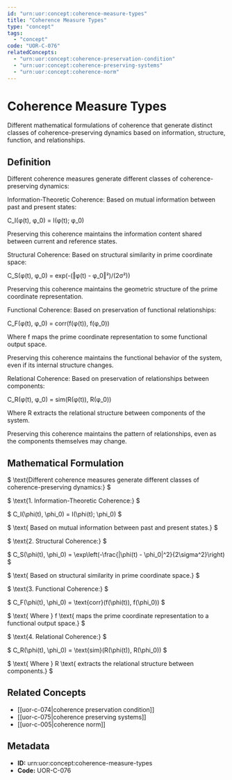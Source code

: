 ```yaml
---
id: "urn:uor:concept:coherence-measure-types"
title: "Coherence Measure Types"
type: "concept"
tags:
  - "concept"
code: "UOR-C-076"
relatedConcepts:
  - "urn:uor:concept:coherence-preservation-condition"
  - "urn:uor:concept:coherence-preserving-systems"
  - "urn:uor:concept:coherence-norm"
---
```


# Coherence Measure Types

Different mathematical formulations of coherence that generate distinct classes of coherence-preserving dynamics based on information, structure, function, and relationships.

## Definition

Different coherence measures generate different classes of coherence-preserving dynamics:

Information-Theoretic Coherence: Based on mutual information between past and present states:

C_I(φ(t), φ_0) = I(φ(t); φ_0)

Preserving this coherence maintains the information content shared between current and reference states.

Structural Coherence: Based on structural similarity in prime coordinate space:

C_S(φ(t), φ_0) = exp(-(‖φ(t) - φ_0‖²)/(2σ²))

Preserving this coherence maintains the geometric structure of the prime coordinate representation.

Functional Coherence: Based on preservation of functional relationships:

C_F(φ(t), φ_0) = corr(f(φ(t)), f(φ_0))

Where f maps the prime coordinate representation to some functional output space.

Preserving this coherence maintains the functional behavior of the system, even if its internal structure changes.

Relational Coherence: Based on preservation of relationships between components:

C_R(φ(t), φ_0) = sim(R(φ(t)), R(φ_0))

Where R extracts the relational structure between components of the system.

Preserving this coherence maintains the pattern of relationships, even as the components themselves may change.

## Mathematical Formulation

$
\text{Different coherence measures generate different classes of coherence-preserving dynamics:}
$

$
\text{1. Information-Theoretic Coherence:}
$

$
C_I(\phi(t), \phi_0) = I(\phi(t); \phi_0)
$

$
\text{   Based on mutual information between past and present states.}
$

$
\text{2. Structural Coherence:}
$

$
C_S(\phi(t), \phi_0) = \exp\left(-\frac{\|\phi(t) - \phi_0\|^2}{2\sigma^2}\right)
$

$
\text{   Based on structural similarity in prime coordinate space.}
$

$
\text{3. Functional Coherence:}
$

$
C_F(\phi(t), \phi_0) = \text{corr}(f(\phi(t)), f(\phi_0))
$

$
\text{   Where } f \text{ maps the prime coordinate representation to a functional output space.}
$

$
\text{4. Relational Coherence:}
$

$
C_R(\phi(t), \phi_0) = \text{sim}(R(\phi(t)), R(\phi_0))
$

$
\text{   Where } R \text{ extracts the relational structure between components.}
$

## Related Concepts

- [[uor-c-074|coherence preservation condition]]
- [[uor-c-075|coherence preserving systems]]
- [[uor-c-005|coherence norm]]

## Metadata

- **ID:** urn:uor:concept:coherence-measure-types
- **Code:** UOR-C-076
